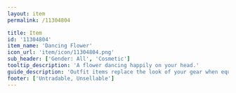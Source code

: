 ```yaml
---
layout: item
permalink: /11304804

title: Item
id: '11304804'
item_name: 'Dancing Flower'
icon_url: 'item/icon/11304804.png'
sub_header: ['Gender: All', 'Cosmetic']
tooltip_description: 'A flower dancing happily on your head.'
guide_description: 'Outfit items replace the look of your gear when equipped.'
footer: ['Untradable, Unsellable']
---
```

